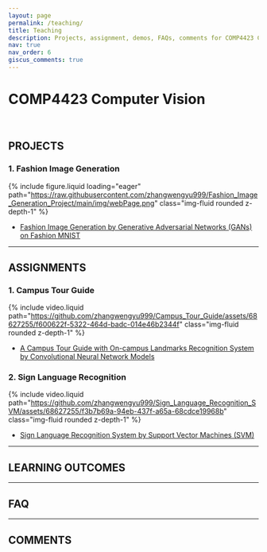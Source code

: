 ```yaml
---
layout: page
permalink: /teaching/
title: Teaching
description: Projects, assignment, demos, FAQs, comments for COMP4423 Computer Vision course.
nav: true
nav_order: 6
giscus_comments: true
---
```


# COMP4423 Computer Vision

<br>

## PROJECTS

### 1. Fashion Image Generation

{% include figure.liquid loading="eager" path="https://raw.githubusercontent.com/zhangwengyu999/Fashion_Image_Generation_Project/main/img/webPage.png" class="img-fluid rounded z-depth-1" %}

- [Fashion Image Generation by Generative Adversarial Networks (GANs) on Fashion MNIST](https://github.com/zhangwengyu999/Fashion_Image_Generation_Project)

---

## ASSIGNMENTS

### 1. Campus Tour Guide

{% include video.liquid path="https://github.com/zhangwengyu999/Campus_Tour_Guide/assets/68627255/f600622f-5322-464d-badc-014e46b2344f" class="img-fluid rounded z-depth-1" %}

- [A Campus Tour Guide with On-campus Landmarks Recognition System by Convolutional Neural Network Models](https://github.com/zhangwengyu999/Campus_Tour_Guide)


### 2. Sign Language Recognition

{% include video.liquid path="https://github.com/zhangwengyu999/Sign_Language_Recognition_SVM/assets/68627255/f3b7b69a-94eb-437f-a65a-68cdce19968b" class="img-fluid rounded z-depth-1" %}

- [Sign Language Recognition System by Support Vector Machines (SVM)](https://github.com/zhangwengyu999/Sign_Language_Recognition_SVM)

---

## LEARNING OUTCOMES

---

## FAQ

---

## COMMENTS
